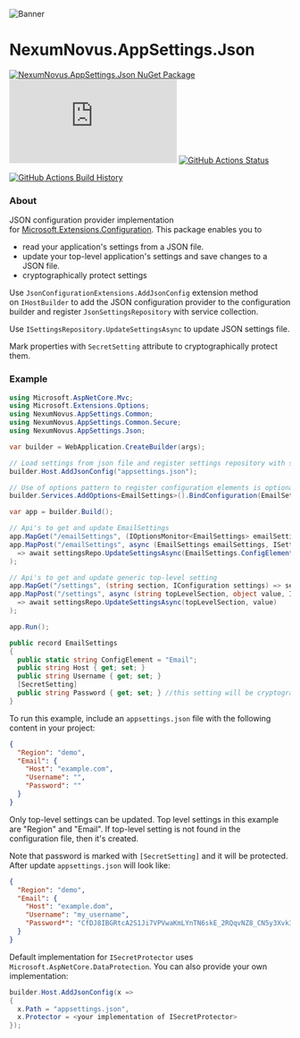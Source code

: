![Banner](Images/Banner.png)

# NexumNovus.AppSettings.Json

[![NexumNovus.AppSettings.Json NuGet Package](https://img.shields.io/nuget/v/NexumNovus.AppSettings.Json.svg)](https://www.nuget.org/packages/NexumNovus.AppSettings.Json/) [![NexumNovus.AppSettings.Json NuGet Package Downloads](https://img.shields.io/nuget/dt/NexumNovus.AppSettings.Json)](https://www.nuget.org/packages/NexumNovus.AppSettings.Json) [![GitHub Actions Status](https://github.com/vigzel/nexumnovus-appsettings-json/workflows/Build/badge.svg?branch=main)](https://github.com/vigzel/nexumnovus-appsettings-json/actions)

[![GitHub Actions Build History](https://buildstats.info/github/chart/vigzel/nexumnovus-appsettings-json?branch=main&includeBuildsFromPullRequest=false)](https://github.com/vigzel/nexumnovus-appsettings-json/actions)


### About

JSON configuration provider implementation for [Microsoft.Extensions.Configuration](https://www.nuget.org/packages/Microsoft.Extensions.Configuration/). This package enables you to 
 - read your application's settings from a JSON file. 
 - update your top-level application's settings and save changes to a JSON file. 
 - cryptographically protect settings

Use `JsonConfigurationExtensions.AddJsonConfig` extension method on `IHostBuilder` to add the JSON configuration provider to the configuration builder and register `JsonSettingsRepository` with service collection.

Use `ISettingsRepository.UpdateSettingsAsync` to update JSON settings file.

Mark properties with `SecretSetting` attribute to cryptographically protect them.

### Example

```cs
using Microsoft.AspNetCore.Mvc;
using Microsoft.Extensions.Options;
using NexumNovus.AppSettings.Common;
using NexumNovus.AppSettings.Common.Secure;
using NexumNovus.AppSettings.Json;

var builder = WebApplication.CreateBuilder(args);

// Load settings from json file and register settings repository with service collection
builder.Host.AddJsonConfig("appsettings.json");

// Use of options pattern to register configuration elements is optional.
builder.Services.AddOptions<EmailSettings>().BindConfiguration(EmailSettings.ConfigElement);

var app = builder.Build();

// Api's to get and update EmailSettings
app.MapGet("/emailSettings", (IOptionsMonitor<EmailSettings> emailSettings) => emailSettings.CurrentValue);
app.MapPost("/emailSettings", async (EmailSettings emailSettings, ISettingsRepository settingsRepo)
  => await settingsRepo.UpdateSettingsAsync(EmailSettings.ConfigElement, emailSettings)
);

// Api's to get and update generic top-level setting
app.MapGet("/settings", (string section, IConfiguration settings) => settings.GetSection(section));
app.MapPost("/settings", async (string topLevelSection, object value, ISettingsRepository settingsRepo)
  => await settingsRepo.UpdateSettingsAsync(topLevelSection, value)
);

app.Run();

public record EmailSettings
{
  public static string ConfigElement = "Email";
  public string Host { get; set; }
  public string Username { get; set; }
  [SecretSetting]
  public string Password { get; set; } //this setting will be cryptographically protected
} 
```

To run this example, include an `appsettings.json` file with the following content in your project:

```json
{
  "Region": "demo",
  "Email": {
    "Host": "example.com",
    "Username": "",
    "Password": ""
  }
}
```

Only top-level settings can be updated. Top level settings in this example are "Region" and "Email".
If top-level setting is not found in the configuration file, then it's created.

Note that password is marked with `[SecretSetting]` and it will be protected. After update `appsettings.json` will look like: 

```json
{
  "Region": "demo",
  "Email": {
    "Host": "example.dom",
    "Username": "my_username",
    "Password*": "CfDJ8IBGRtcA2S1Ji7VPVwaKmLYnTN6skE_2RQqvNZ8_CN5y3Xvk3LkFC6GXCe8EY7AicxH5...."
  }
}
```

Default implementation for `ISecretProtector` uses `Microsoft.AspNetCore.DataProtection`. 
You can also provide your own implementation:

```c#
builder.Host.AddJsonConfig(x =>
{
  x.Path = "appsettings.json",
  x.Protector = <your implementation of ISecretProtector>
});
```
